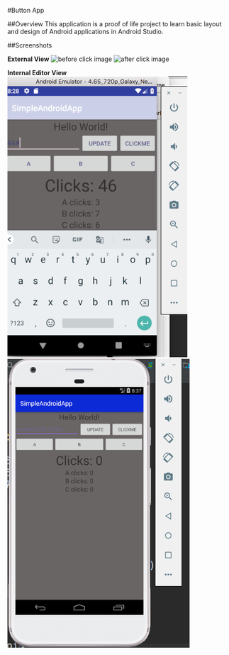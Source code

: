 #Button App

##Overview
This application is a proof of life project to learn basic layout and design of Android applications in Android Studio.

##Screenshots


**External View**
![before click image](/Users/sooz/codefellows/401Java/Labs/26-simple-android-apps/ButtonApp/screenshots/beforeclick_screenshot.png)
![after click image](/Users/sooz/codefellows/401Java/Labs/26-simple-android-apps/ButtonApp/screenshots/afterclick_screenshot.png)

**Internal Editor View**
![before click image](screenshots/beforeclick_screenshot.png)
![after click image](screenshots/afterclick_screenshot.png)
